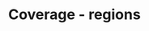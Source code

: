 ---
title: 'Coverage - regions'
field: 'is.coverage.region'
slug: 'resource-coverage-regions'
description: 'Popular names for regions - select from control list'
required: False
vocabulary: 'resource-coverage-regions.txt'
policy: 'Controlled value. Multi select from control list.'
---